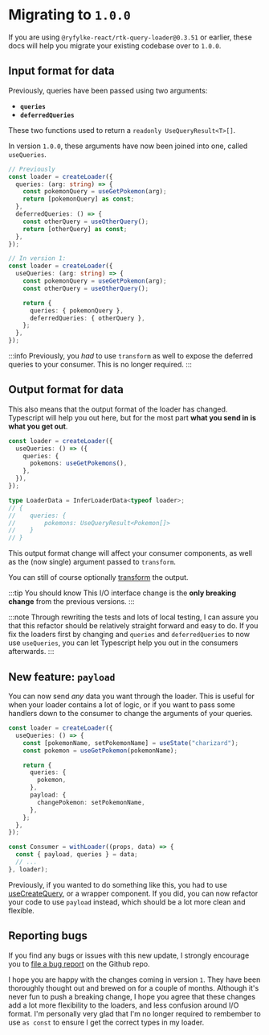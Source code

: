 # Migrating to `1.0.0`

If you are using `@ryfylke-react/rtk-query-loader@0.3.51` or earlier, these docs will help you migrate your existing codebase over to `1.0.0`.

## Input format for data

Previously, queries have been passed using two arguments:

- **`queries`**
- **`deferredQueries`**

These two functions used to return a `readonly UseQueryResult<T>[]`.

In version `1.0.0`, these arguments have now been joined into one, called `useQueries`.

```typescript {3-10,15-23}
// Previously
const loader = createLoader({
  queries: (arg: string) => {
    const pokemonQuery = useGetPokemon(arg);
    return [pokemonQuery] as const;
  },
  deferredQueries: () => {
    const otherQuery = useOtherQuery();
    return [otherQuery] as const;
  },
});

// In version 1:
const loader = createLoader({
  useQueries: (arg: string) => {
    const pokemonQuery = useGetPokemon(arg);
    const otherQuery = useOtherQuery();

    return {
      queries: { pokemonQuery },
      deferredQueries: { otherQuery },
    };
  },
});
```

:::info
Previously, you _had_ to use `transform` as well to expose the deferred queries to your consumer. This is no longer required.
:::

## Output format for data

This also means that the output format of the loader has changed. Typescript will help you out here, but for the most part **what you send in is what you get out**.

```typescript
const loader = createLoader({
  useQueries: () => ({
    queries: {
      pokemons: useGetPokemons(),
    },
  }),
});

type LoaderData = InferLoaderData<typeof loader>;
// {
//    queries: {
//        pokemons: UseQueryResult<Pokemon[]>
//    }
// }
```

This output format change will affect your consumer components, as well as the (now single) argument passed to `transform`.

You can still of course optionally [transform](../Features/transforming.md) the output.

:::tip You should know
This I/O interface change is the **only breaking change** from the previous versions.
:::

:::note
Through rewriting the tests and lots of local testing, I can assure you that this refactor should be relatively straight forward and easy to do. If you fix the loaders first by changing and `queries` and `deferredQueries` to now use `useQueries`, you can let Typescript help you out in the consumers afterwards.
:::

## New feature: `payload`

You can now send _any_ data you want through the loader. This is useful for when your loader contains a lot of logic, or if you want to pass some handlers down to the consumer to change the arguments of your queries.

```typescript
const loader = createLoader({
  useQueries: () => {
    const [pokemonName, setPokemonName] = useState("charizard");
    const pokemon = useGetPokemon(pokemonName);

    return {
      queries: {
        pokemon,
      },
      payload: {
        changePokemon: setPokemonName,
      },
    };
  },
});

const Consumer = withLoader((props, data) => {
  const { payload, queries } = data;
  // ...
}, loader);
```

Previously, if you wanted to do something like this, you had to use [useCreateQuery](../Exports/use-create-query.md), or a wrapper component. If you did, you can now refactor your code to use `payload` instead, which should be a lot more clean and flexible.

## Reporting bugs

If you find any bugs or issues with this new update, I strongly encourage you to [file a bug report](https://github.com/ryfylke-react-as/rtk-query-loader/issues/new?assignees=&labels=&template=bug_report.md&title=) on the Github repo.

I hope you are happy with the changes coming in version `1`. They have been thoroughly thought out and brewed on for a couple of months. Although it's never fun to push a breaking change, I hope you agree that these changes add a lot more flexibility to the loaders, and less confusion around I/O format. I'm personally very glad that I'm no longer required to rembember to use `as const` to ensure I get the correct types in my loader.
